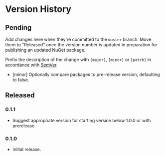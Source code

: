 # Version History

## Pending

Add changes here when they're committed to the `master` branch. Move them to "Released" once the version number
is updated in preparation for publishing an updated NuGet package.

Prefix the description of the change with `[major]`, `[minor]` or `[patch]` in accordance with [SemVer](http://semver.org).

* [minor] Optionally compare packages to pre-release version, defaulting to false.

## Released

### 0.1.1

* Suggest appropriate version for starting version below 1.0.0 or with prerelease.

### 0.1.0

* Initial release.
